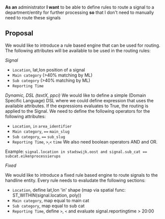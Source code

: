 **As an** administrator
**I want** to be able to define rules to route a signal to a department/entity for further processing
**so** that I don't need to manually need to route these signals

## Proposal

We would like to introduce a rule based engine that can be used for routing. The following attributes will be available to be used in the routing rules:

*Signal*
- `Location`, lat,lon position of a signal
- `Main category` (>40% matching by ML)
- `Sub category` (>40% matching by ML)
- `Reporting Time`

*Dynamic, DSL (textX, ppci)*
We would like to define a simple (Domain Specific Language) DSL where we could define expression that uses the available attributes. If the expressions evaluates to True, the routing is applied to the Signal. We need to define the following operators for the following attributes:
- `Location`, `in` `area_identifier` 
- `Main category`, `==` `main_slug`
- `Sub category`, `==` `sub_slug`
- `Reporting Time`, `>`,`<` `time`
We also need boolean operators AND and OR.

Example: `signal.location in stadswijk.oost and signal.sub_cat == subcat.eikenprocessierups`

*Fixed*

We would like to introduce a fixed rule based engine to route signals to the handline entity.
Every rule needs to evaludate the following sections:

- `Location`, define lat,lon 'in' shape (map via spatial func: ST_WITHIN(signal.location, poly))
- `Main category`, map equal to main cat
- `Sub category`, map equal to sub cat
- `Reporting Time`, define `>`, `<` and evaluate signal.reportingtime > 20:00


